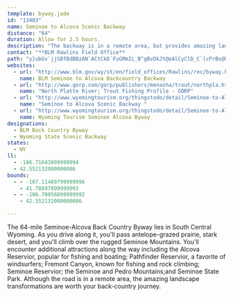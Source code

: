 ```yaml
---
template: byway.jade
id: "13403"
name: Seminoe to Alcova Scenic Backway
distance: "64"
duration: Allow for 2.5 hours.
description: "The backway is in a remote area, but provides amazing landscape transformations while traversing the Seminoe Mountains, the Pedro Mountains, and Fremont Canyon."
contact: "**BLM Rawlins Field Office**                                      \r\n1300 North Third                                             \r\nPO Box 2407                                                     \r\nRawlins, WY 82301                                          \r\n307-328-4200                                       \r\nFax: 307-328-4224                                                       \r\n\r\n\r\n\r\n"
path: "y}ubGv`jjSBfBdBBzAN`ACtCkD`FuGMmIL_B^gBvDkJt@oAlCyClD_C`[cPrBs@hJeA|AY|DsArAk@hBmArC_CrD_F|AaCxBkCbAg@rAShBXnBjA|@rAxDzN~@zBrAdCrBnCxCdCvDjCzNvK`BdAhCr@hIA|AR|CdAhCdB|i@dl@vCrC`I~IrClDlBrDrGfQbCjHRv@TdCtA|Xh@|DnAvDrAtBbAhArBtA|XnJzJjEfFpApVnCzDjAhD~AdDbCxAvAvCrDz@rAjKzSrDfGlClCbE`CxOdDrIRlCVn@HvB|@~@Rxg@lGr@?nA_@`FkDrBgAxBeBlDuDrCaBbDeAdCk@zC_@rCG|QnBxE^xEl@jHvBz@EpBsChDuG^e@`JuJz@i@`B[hAEbCJbGf@nJfBvMrCpC^x@OdXgO~GmFrF_GlSmXxHcF`Bu@nAC~Av@tNbKdAh@|@N|AGz^{D`Z_CnBTfFvA|QrFjBLrAAlG_Af@Q~@q@h@m@|FsIpAaB|@q@~q@a]|CwAbBa@~@EdGRnC^~Aj@bCdB|EzFbGhGdQrOzB`BtOjH|CfArFfAhCPrBEpIm@zn@}GdsAwL~PqAjQaBxq@sEhAb@rBrAj~@r{@rCpDv]bo@`Vxc@rDxDlF~CbIbExAdAdGfIxA~ArFjF|AhAlHlDrBpAlTzT~j@tm@|EtG|NnZbHdObApAbBxAvItDlDpA|GrAfVjDxBz@pFtChDjCbF~Fr@f@f@RtBXnMgAhIe@nD[hE}@zIgC~AY~a@_FhBPtAl@xd@~ZxLrIrHzE|Ap@`MxAl@RxEpCbBnAlSnU|GlIbEfGt@l@fAd@vGlBbAJbBKt@Yp@aApCkJfDiN^aAx@yAtB_@pZ?|CPbAt@xC|AvE`EtLhNh@`AxXh}@fH|SpJ`Xr@bDrHbi@bAlF|A|F|DzMda@rpAnNpa@xCbI|AxErIdTjE`KtNzW`J`L~GxF`AzAXtAlFja@ZvA|@xArFzGx@l@~@XjD\\pNf@`LxBtHxJbHhIlBzCdAbCvFpPrB~EnB`DlThYhA~@hDzB~@^|AVfD?rCrBtBzCbBpDxBhBvGtJ`@~@dAxDTrABdCOxCHfCd@~H`Gha@JpAOlGXdEnAbMvDvSHpAFrCWfIDzBJpBb@|ClDtP^jCb@pAp@xA|@nArGpHfAtCNjATr@|CtB|EzIZ|@\\jBh@zDrGdUlBrFfGnKn@jC|@~En@xAr@`AdAdA|FtCbAVvIl@|D{Ad@KbBFb@Gn@s@RmBJe@|@yATKd@BlAh@~AAb@Yn@eAb@gAd@kC?aBYmBNyFR}An@{AtAyB`CyBNg@?}@iAoGIeAHy@TaAbAkCD[Ei@wE{Je@sAOq@[iEm@sD@y@L]lD}DN_@JyBe@kFCyAb@_C|DcJ^{A?qAo@sDCq@LsCJo@N]VStAs@dAKh@P\\ETGLWPqBo@}IHQZGf@`GP`@l@HrBi@`A^RAbAy@h@Kx@FZC`@[VDRPL^PpBTf@tAdAbAf@v@LrDg@x@_@bCyCh@Sh@DZl@bArFJXf@RJGNe@{@aFu@{WJoCp@yDf@m@t@IZPfAlAr@^Z?^QTo@Cs@kDgLImBDkCE{Ae@cC?o@N_@b@c@VGjBFt@Yb@y@j@cEx@o@HATPl@tAPV|@ZZMvAsCx@M^Sd@eBb@mCX_CNaCH_@bGeO|@iC`BsHN_@LKN?TP`F`Md@Xh@WXg@fCmGf@a@f@C`@PfBdERx@XtCdBxH~AfJb@fAhA`A|Bv@lKrFpC~BjYpZdAz@dB\\rMz@v[nGp@DpAYd@a@t@gAvBwEx@_Ah@Sz@BxAr@|@n@nAvAv@rB^rB~@fk@X~Cd@fB\\x@nAjB|@r@nUbLrCdBrBtBnApBxArEXdBVxC@zDO`MNbEXdC|DhT~@xHbEfd@X~Bh@lCjAlD|Rlc@hFpHpCtChCzAvCb@`D@`BObC_AhAy@xDyD|J_Kv@aA|@yAhAmCrAqFnEcTr@uBr@aB~BcD`LwJlCwChA{ArBsDzn@{oAvByDt@y@x@y@lD_CxBq@tB_@ha@uExBBjALtCx@vDzB~@|@hBbC~uAxxBpH|Kvn@jbAlFdHlCrCzL`L`OzL~h@~a@~XhUnJ`Hh`CvzAxq@r`@dC`B|BxBbCxCfE`I|CxEtDfErNdLv`@pYlEnCzExBxA^pE~@fGl@|cAxCdFl@xIjB|s@hRpo@tT`YbKrU~HjiDllAzzCxdAvBlApIrG~AnAlCvClIzNbA`D~@fFNlBBrFMrC_ChYIfCLxCtChPfBhItA|E|ArDt@hAfAjAdCrArBX|AErAUx@]n@_@dBgBbA_Bh@gB^cCNcCIqDy@uOeAeQIsA@sBb@cDd@aB`@y@hByBdAy@r@YbC_@`J?hB\\bA^~@l@bFzFpXp\\t@t@fAj@x@VnBJ`Hq@fDs@z@]|BsAhA_@n@GdBPpAr@^r@^fAXlCCvGO|DgHpd@yBbUOfFTxFXrChBvHfB|DpArBvBfC`gEdgEdCbCpCfBpB`AnDx@tDXlD?d\\gEzJq@fqAgGz[oBxd@sBlIWjKs@~Pm@xAj@rAz@"
websites: 
  - url: "http://www.blm.gov/wy/st/en/field_offices/Rawlins/rec/byway.html"
    name: BLM Seminoe to Alcova Backcountry Backway
  - url: "http://www.gorp.com/gorp/publishers/menasha/trout/northpla.htm"
    name: "North Platte River; Trout Fishing Profile - GORP"
  - url: "http://www.wyomingtourism.org/thingstodo/detail/Seminoe-to-Alcova-Scenic-Backway/31252"
    name: "Seminoe to Alcova Scenic Backway "
  - url: "http://www.wyomingtourism.org/thingstodo/detail/Seminoe-to-Alcova-Scenic-Backway/31252"
    name: Wyoming Tourism Seminoe Alcova Byway
designations: 
  - BLM Back Country Byway
  - Wyoming State Scenic Backway
states: 
  - WY
ll: 
  - -106.71643099999994
  - 42.552132000000086
bounds: 
  - - -107.11409799999996
    - 41.78897899999993
  - - -106.70056899999992
    - 42.552132000000086

---
```


<p>The 64-mile Seminoe-Alcova Back Country Byway lies in South Central Wyoming. As you drive along it, you'll pass antelope-grazed prairie, stark desert, and you'll climb over the rugged Seminoe Mountains. You'll encounter additional attractions along the way including the Alcova Reservior, popular for fishing and boating; Pathfinder Reservior, a favorite of windsurfers; Fremont Canyon, known for fishing and rock climbing; Seminoe Reservior; the Seminoe and Pedro Mountains;and Seminoe State Park. Although the road is in a remote area, the amazing landscape transformations are worth your back-country journey.</p>